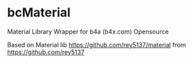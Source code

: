# bcMaterial
Material Library Wrapper for b4a (b4x.com) Opensource

Based on Material lib https://github.com/rey5137/material from https://github.com/rey5137